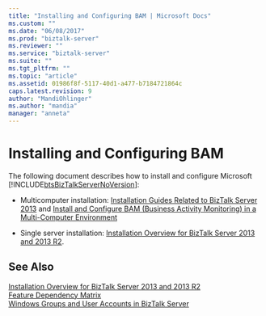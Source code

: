 ```yaml
---
title: "Installing and Configuring BAM | Microsoft Docs"
ms.custom: ""
ms.date: "06/08/2017"
ms.prod: "biztalk-server"
ms.reviewer: ""
ms.service: "biztalk-server"
ms.suite: ""
ms.tgt_pltfrm: ""
ms.topic: "article"
ms.assetid: 01986f8f-5117-40d1-a477-b7184721864c
caps.latest.revision: 9
author: "MandiOhlinger"
ms.author: "mandia"
manager: "anneta"
---
```

# Installing and Configuring BAM
The following document describes how to install and configure Microsoft [!INCLUDE[btsBizTalkServerNoVersion](../includes/btsbiztalkservernoversion-md.md)]:  
  
-   Multicomputer installation: [Installation Guides Related to BizTalk Server 2013](http://go.microsoft.com/fwlink/p/?LinkID=269582) and [Install and Configure BAM (Business Activity Monitoring) in a Multi-Computer Environment](http://go.microsoft.com/fwlink/p/?LinkID=208597)  
  
-   Single server installation: [Installation Overview for BizTalk Server 2013 and 2013 R2](../Topic/Installation%20Overview%20for%20BizTalk%20Server%202013%20and%202013%20R2.md).  
  
## See Also  
 [Installation Overview for BizTalk Server 2013 and 2013 R2](../Topic/Installation%20Overview%20for%20BizTalk%20Server%202013%20and%202013%20R2.md)   
 [Feature Dependency Matrix](../core/feature-dependency-matrix.md)   
 [Windows Groups and User Accounts in BizTalk Server](../core/windows-groups-and-user-accounts-in-biztalk-server.md)